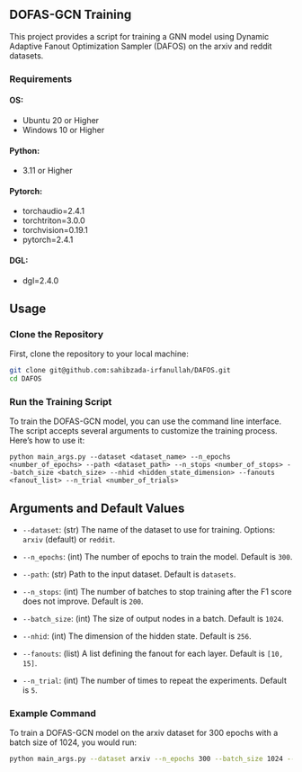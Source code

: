 
## DOFAS-GCN Training

This project provides a script for training a GNN model using Dynamic Adaptive Fanout Optimization Sampler (DAFOS) on the arxiv and reddit datasets.

### Requirements
#### OS: 
- Ubuntu 20 or Higher
- Windows 10 or Higher

#### Python: 
- 3.11 or Higher

#### Pytorch: 
- torchaudio=2.4.1 
- torchtriton=3.0.0 
- torchvision=0.19.1
- pytorch=2.4.1


#### DGL:
- dgl=2.4.0


## Usage

### Clone the Repository

First, clone the repository to your local machine:

```bash
git clone git@github.com:sahibzada-irfanullah/DAFOS.git
cd DAFOS
```
### Run the Training Script
To train the DOFAS-GCN model, you can use the command line interface. The script accepts several arguments to customize the training process. Here’s how to use it:
```
python main_args.py --dataset <dataset_name> --n_epochs <number_of_epochs> --path <dataset_path> --n_stops <number_of_stops> --batch_size <batch_size> --nhid <hidden_state_dimension> --fanouts <fanout_list> --n_trial <number_of_trials>
```


## Arguments and Default Values
- `--dataset`: (str) The name of the dataset to use for training. Options: `arxiv` (default) or `reddit`.

- `--n_epochs`: (int) The number of epochs to train the model. Default is `300`.

- `--path`: (str) Path to the input dataset. Default is `datasets`.

- `--n_stops`: (int) The number of batches to stop training after the F1 score does not improve. Default is `200`.

- `--batch_size`: (int) The size of output nodes in a batch. Default is `1024`.

- `--nhid`: (int) The dimension of the hidden state. Default is `256`.

- `--fanouts`: (list) A list defining the fanout for each layer. Default is `[10, 15]`.

- `--n_trial`: (int) The number of times to repeat the experiments. Default is `5`.


### Example Command
To train a DOFAS-GCN model on the arxiv dataset for 300 epochs with a batch size of 1024, you would run:
```bash
python main_args.py --dataset arxiv --n_epochs 300 --batch_size 1024 --n_trial 5
```



